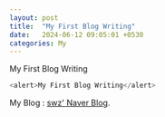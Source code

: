 ```yaml
---
layout: post
title:  "My First Blog Writing"
date:   2024-06-12 09:05:01 +0530
categories: My
---
```

My First Blog Writing

```javascript
<alert>My First Blog Writing</alert>
```

My Blog : [swz' Naver Blog][swz-naver].

[swz-naver]: https://blog.naver.com/byswz